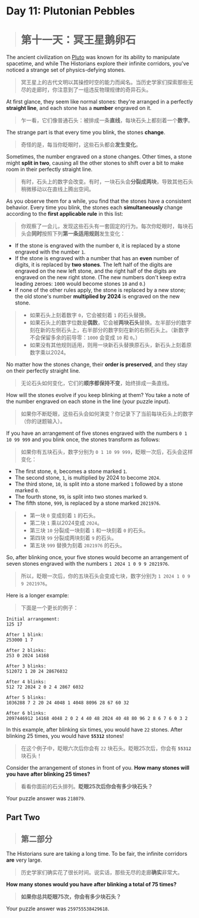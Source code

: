 # Day 11: Plutonian Pebbles
> # 第十一天：冥王星鹅卵石

The ancient civilization on [Pluto](https://adventofcode.com/2019/day/20) was known for its ability to manipulate spacetime, and while The Historians explore their infinite corridors, you've noticed a strange set of physics-defying stones.
> 冥王星上的古代文明以其操控时空的能力而闻名。当历史学家们探索那些无尽的走廊时，你注意到了一组违反物理规律的奇异石头。

At first glance, they seem like normal stones: they're arranged in a perfectly **straight line**, and each stone has a **number** engraved on it.
> 乍一看，它们像普通石头：被排成一条**直线**，每块石头上都刻着一个**数字**。

The strange part is that every time you blink, the stones **change**.
> 奇怪的是，每当你眨眼时，这些石头都会**发生变化**。

Sometimes, the number engraved on a stone changes. Other times, a stone might **split in two**, causing all the other stones to shift over a bit to make room in their perfectly straight line.
> 有时，石头上的数字会改变。有时，一块石头会**分裂成两块**，导致其他石头稍微移动以在直线上腾出空间。

As you observe them for a while, you find that the stones have a consistent behavior. Every time you blink, the stones each **simultaneously** change according to the **first applicable rule** in this list:
> 你观察了一会儿，发现这些石头有一套固定的行为。每次你眨眼时，每块石头会**同时**按照下列**第一条适用规则**发生变化：

- If the stone is engraved with the number `0`, it is replaced by a stone engraved with the number `1`.
- If the stone is engraved with a number that has an **even** number of digits, it is replaced by **two stones**. The left half of the digits are engraved on the new left stone, and the right half of the digits are engraved on the new right stone. (The new numbers don't keep extra leading zeroes: `1000` would become stones `10` and `0`.)
- If none of the other rules apply, the stone is replaced by a new stone; the old stone's number **multiplied by 2024** is engraved on the new stone.
> - 如果石头上刻着数字 `0`，它会被刻着 `1` 的石头替换。
> - 如果石头上的数字位数是**偶数**，它会被**两块石头**替换。左半部分的数字刻在新的左侧石头上，右半部分的数字刻在新的右侧石头上。（新数字不会保留多余的前导零：`1000` 会变成 `10` 和 `0`。）
> - 如果没有其他规则适用，则用一块新石头替换原石头，新石头上刻着原数字乘以2024。

No matter how the stones change, their **order is preserved**, and they stay on their perfectly straight line.
> 无论石头如何变化，它们的**顺序都保持不变**，始终排成一条直线。

How will the stones evolve if you keep blinking at them? You take a note of the number engraved on each stone in the line (your puzzle input).
> 如果你不断眨眼，这些石头会如何演变？你记录下了当前每块石头上的数字（你的谜题输入）。

If you have an arrangement of five stones engraved with the numbers `0 1 10 99 999` and you blink once, the stones transform as follows:
> 如果你有五块石头，数字分别为 `0 1 10 99 999`，眨眼一次后，石头会这样变化：

- The first stone, `0`, becomes a stone marked `1`.
- The second stone, `1`, is multiplied by 2024 to become `2024`.
- The third stone, `10`, is split into a stone marked `1` followed by a stone marked `0`.
- The fourth stone, `99`, is split into two stones marked `9`.
- The fifth stone, `999`, is replaced by a stone marked `2021976`.
> - 第一块 `0` 变成刻着 `1` 的石头。
> - 第二块 `1` 乘以2024变成 `2024`。
> - 第三块 `10` 分裂成一块刻着 `1` 和一块刻着 `0` 的石头。
> - 第四块 `99` 分裂成两块刻着 `9` 的石头。
> - 第五块 `999` 替换为刻着 `2021976` 的石头。

So, after blinking once, your five stones would become an arrangement of seven stones engraved with the numbers `1 2024 1 0 9 9 2021976`.
> 所以，眨眼一次后，你的五块石头会变成七块，数字分别为 `1 2024 1 0 9 9 2021976`。

Here is a longer example:
> 下面是一个更长的例子：

```
Initial arrangement:
125 17

After 1 blink:
253000 1 7

After 2 blinks:
253 0 2024 14168

After 3 blinks:
512072 1 20 24 28676032

After 4 blinks:
512 72 2024 2 0 2 4 2867 6032

After 5 blinks:
1036288 7 2 20 24 4048 1 4048 8096 28 67 60 32

After 6 blinks:
2097446912 14168 4048 2 0 2 4 40 48 2024 40 48 80 96 2 8 6 7 6 0 3 2
```

In this example, after blinking six times, you would have `22` stones. After blinking 25 times, you would have **`55312`** stones!
> 在这个例子中，眨眼六次后你会有 `22` 块石头。眨眼25次后，你会有 **`55312`** 块石头！

Consider the arrangement of stones in front of you. **How many stones will you have after blinking 25 times?**
> 看看你面前的石头排列。**眨眼25次后你会有多少块石头？**

Your puzzle answer was `218079`.

## Part Two
> ## 第二部分

The Historians sure are taking a long time. To be fair, the infinite corridors **are** very large.
> 历史学家们确实花了很长时间。说实话，那些无尽的走廊**确实**非常大。

**How many stones would you have after blinking a total of 75 times?**
> **如果你总共眨眼75次，你会有多少块石头？**

Your puzzle answer was `259755538429618`.
